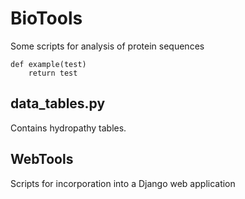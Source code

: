 BioTools
========
Some scripts for analysis of protein sequences

	def example(test)
		return test
## data_tables.py
Contains hydropathy tables.

## WebTools
Scripts for incorporation into a Django web application
